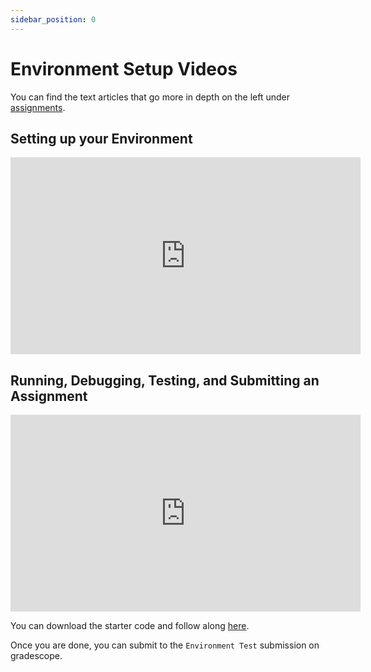 ```yaml
---
sidebar_position: 0
---
```


# Environment Setup Videos

You can find the text articles that go more in depth on the left under [assignments](../category/assignments).

## Setting up your Environment

<iframe width="560" height="315" src="https://www.youtube-nocookie.com/embed/n9RJcA9pwiE?si=OjNO22o8mfC2dACR" title="YouTube video player" frameborder="0" allow="accelerometer; autoplay; clipboard-write; encrypted-media; gyroscope; picture-in-picture; web-share" allowfullscreen="true"></iframe>

## Running, Debugging, Testing, and Submitting an Assignment

<iframe width="560" height="315" src="https://www.youtube-nocookie.com/embed/fflyNm6hv1Q?si=5JLC000wsgAzUdwp" title="YouTube video player" frameborder="0" allow="accelerometer; autoplay; clipboard-write; encrypted-media; gyroscope; picture-in-picture; web-share" allowfullscreen="true"></iframe>

You can download the starter code and follow along [here](https://github.com/umass-compsci-220/public-materials/raw/main/homework/00-environment-setup.zip).

Once you are done, you can submit to the `Environment Test` submission on gradescope.